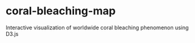 # coral-bleaching-map
Interactive visualization of worldwide coral bleaching phenomenon using D3.js
